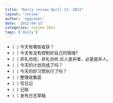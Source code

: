 ```yaml
---
title: "Daily review April 13, 2012" 
layout: 'review'
author: 'eggcaker'
date: '2012-04-13'
categories: review 2012
tags: ['daily']
---
```



  * `[ ]` 今天有哪些收获？ 
  * `[ ]` 今天有没有控制好自己的情绪? 
  * `[ ]` 非礼勿视，非礼勿听,论人是非者，必是是非人。 
  * `[ ]` 今天的计划完成了吗？ 
  * `[ ]` 今天的好习惯执行了吗？ 
  * `[ ]` 整理收集篮 
  * `[ ]` 写日记 
  * `[ ]` 记账 
  * `[ ]` 发布日志草稿 

